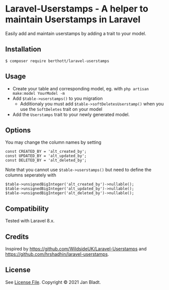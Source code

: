 # Laravel-Userstamps - A helper to maintain Userstamps in Laravel

Easily add and maintain userstamps by adding a trait to your model.

## Installation

```
$ composer require berthott/laravel-userstamps
```

## Usage

* Create your table and corresponding model, eg. with `php artisan make:model YourModel -m`
* Add `$table->userstamps()` to you migration
  * Additionaly you must add `$table->softDeletesUserstamp()` when you use the `SoftDeletes` trait on your model
* Add the `Userstamps` trait to your newly generated model.

## Options

You may change the column names by setting
```
const CREATED_BY = 'alt_created_by';
const UPDATED_BY = 'alt_updated_by';
const DELETED_BY = 'alt_deleted_by';
```
Note that you cannot use `$table->userstamps()` but need to define the columns seperately with 
```
$table->unsignedBigInteger('alt_created_by')->nullable();
$table->unsignedBigInteger('alt_updated_by')->nullable();
$table->unsignedBigInteger('alt_deleted_by')->nullable();
```

## Compatibility

Tested with Laravel 8.x.

## Credits

Inspired by https://github.com/WildsideUK/Laravel-Userstamps and https://github.com/hrshadhin/laravel-userstamps.

## License

See [License File](license.md). Copyright © 2021 Jan Bladt.